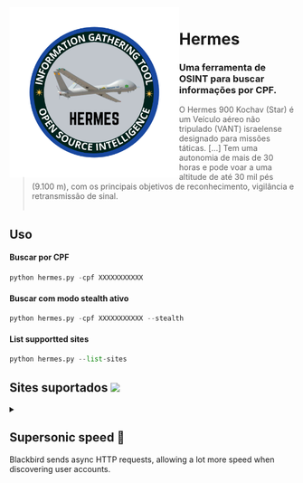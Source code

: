 <img alt="hermes-logo" align="left" width="300" height="300" src="https://github.com/p1ngul1n0/badges/blob/main/badges/21.png">
<h1>Hermes</h1>

### Uma ferramenta de OSINT para buscar informações por CPF.
> O Hermes 900 Kochav (Star) é um Veículo aéreo não tripulado (VANT) israelense designado para missões táticas. [...] Tem uma autonomia de mais de 30 horas e pode voar a uma altitude de até 30 mil pés (9.100 m), com os principais objetivos de reconhecimento, vigilância e retransmissão de sinal.
</br></br>

## Uso

#### Buscar por CPF
```python
python hermes.py -cpf XXXXXXXXXXX
```
#### Buscar com modo stealth ativo
```python
python hermes.py -cpf XXXXXXXXXXX --stealth
```

#### List supportted sites
```python
python hermes.py --list-sites
```

## Sites suportados <a name="social-networks"></a> ![](https://img.shields.io/badge/12--red)
<details>
  <summary></summary>
  
1. Serasa
2. Banco Toyota
3. FGV Conhecimento
4. SEBRAE
5. InfoJobs
6. Hospital das Clínicas USP
7. Universidade Anhembi Morumbi
8. Universidade São Judas
9. Universidade UFABC
10. Claretiano - Centro Universitário
11. UNIP
12. Situação Cadastral [NÃO FUNCIONAL]
</details>

## Supersonic speed :rocket:
Blackbird sends async HTTP requests, allowing a lot more speed when discovering user accounts.
